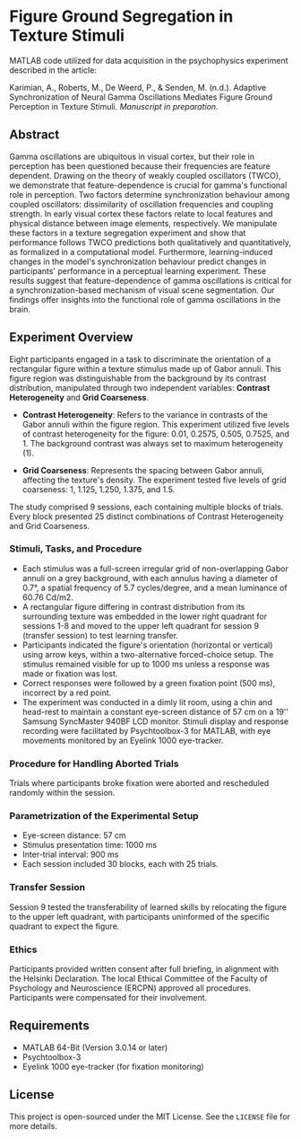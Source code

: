 # Figure Ground Segregation in Texture Stimuli

MATLAB code utilized for data acquisition in the psychophysics experiment described in the article:

Karimian, A., Roberts, M., De Weerd, P., & Senden, M. (n.d.). Adaptive Synchronization of Neural Gamma Oscillations Mediates Figure Ground Perception in Texture Stimuli. *Manuscript in preparation*.

## Abstract
Gamma oscillations are ubiquitous in visual cortex, but their role in perception has been questioned because their frequencies are feature dependent. Drawing on the theory of weakly coupled oscillators (TWCO), we demonstrate that feature-dependence is crucial for gamma's functional role in perception. Two factors determine synchronization behaviour among coupled oscillators: dissimilarity of oscillation frequencies and coupling strength. In early visual cortex these factors relate to local features and physical distance between image elements, respectively. We manipulate these factors in a texture segregation experiment and show that performance follows TWCO predictions both qualitatively and quantitatively, as formalized in a computational model. Furthermore, learning-induced changes in the model's synchronization behaviour predict changes in participants' performance in a perceptual learning experiment. These results suggest that feature-dependence of gamma oscillations is critical for a synchronization-based mechanism of visual scene segmentation. Our findings offer insights into the functional role of gamma oscillations in the brain.

## Experiment Overview

Eight participants engaged in a task to discriminate the orientation of a rectangular figure within a texture stimulus made up of Gabor annuli. This figure region was distinguishable from the background by its contrast distribution, manipulated through two independent variables: **Contrast Heterogeneity** and **Grid Coarseness**.

- **Contrast Heterogeneity**: Refers to the variance in contrasts of the Gabor annuli within the figure region. This experiment utilized five levels of contrast heterogeneity for the figure: 0.01, 0.2575, 0.505, 0.7525, and 1. The background contrast was always set to maximum heterogeneity (1).
  
- **Grid Coarseness**: Represents the spacing between Gabor annuli, affecting the texture's density. The experiment tested five levels of grid coarseness: 1, 1.125, 1.250, 1.375, and 1.5.

The study comprised 9 sessions, each containing multiple blocks of trials. Every block presented 25 distinct combinations of Contrast Heterogeneity and Grid Coarseness.

### Stimuli, Tasks, and Procedure

- Each stimulus was a full-screen irregular grid of non-overlapping Gabor annuli on a grey background, with each annulus having a diameter of 0.7°, a spatial frequency of 5.7 cycles/degree, and a mean luminance of 60.76 Cd/m2.
- A rectangular figure differing in contrast distribution from its surrounding texture was embedded in the lower right quadrant for sessions 1-8 and moved to the upper left quadrant for session 9 (transfer session) to test learning transfer.
- Participants indicated the figure's orientation (horizontal or vertical) using arrow keys, within a two-alternative forced-choice setup. The stimulus remained visible for up to 1000 ms unless a response was made or fixation was lost.
- Correct responses were followed by a green fixation point (500 ms), incorrect by a red point.
- The experiment was conducted in a dimly lit room, using a chin and head-rest to maintain a constant eye-screen distance of 57 cm on a 19'' Samsung SyncMaster 940BF LCD monitor. Stimuli display and response recording were facilitated by Psychtoolbox-3 for MATLAB, with eye movements monitored by an Eyelink 1000 eye-tracker.

### Procedure for Handling Aborted Trials

Trials where participants broke fixation were aborted and rescheduled randomly within the session.

### Parametrization of the Experimental Setup

- Eye-screen distance: 57 cm
- Stimulus presentation time: 1000 ms
- Inter-trial interval: 900 ms
- Each session included 30 blocks, each with 25 trials.

### Transfer Session

Session 9 tested the transferability of learned skills by relocating the figure to the upper left quadrant, with participants uninformed of the specific quadrant to expect the figure.

### Ethics

Participants provided written consent after full briefing, in alignment with the Helsinki Declaration. The local Ethical Committee of the Faculty of Psychology and Neuroscience (ERCPN) approved all procedures. Participants were compensated for their involvement.

## Requirements

- MATLAB 64-Bit (Version 3.0.14 or later)
- Psychtoolbox-3
- Eyelink 1000 eye-tracker (for fixation monitoring)

## License

This project is open-sourced under the MIT License. See the `LICENSE` file for more details.

